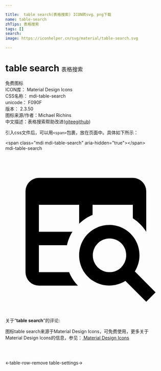 ```yaml
---

title:  table search(表格搜索) ICON转svg、png下载
name: table-search
zhTips: 表格搜索
tags: []
search: 
image: https://iconhelper.cn/svg/material/table-search.svg

---
```


# table search  <small style="font-size: 60%;font-weight: 100">表格搜索</small>


<div class="detail-page">
<p>
<span><span class="badge-success badge">免费图标</span> </span>
<br/>
<span>
ICON库：
<span class="badge-secondary badge">Material Design Icons</span> 
</span>
<br/>
<span>
CSS名称：
<span class="badge-secondary badge">mdi-table-search</span> 
</span>
<br/>
<span>
unicode：
<span class="badge-secondary badge">F090F</span> 
<copy-btn content='F090F' btn-title=""></copy-btn>
<copy-btn :content='String.fromCodePoint(parseInt("F090F", 16))' btn-title="复制U"></copy-btn>
</span>
<br/>
<span>
版本：
<span class="badge-secondary badge">2.3.50</span> 
</span>
<br/>
<span>图标来源/作者：<span class="badge-light badge">Michael Richins</span></span> 
<br/>
<span class="zh-detail">中文描述：<span class="badge-primary badge">表格搜索</span><span class="help-link"><span>帮助改进</span>(<a href="https://gitee.com/liuwave/icon-helper/edit/master/json/material/table-search.json" target="_blank" rel="noopener noreferrer">gitee</a><a href="https://github.com/liuwave/icon-helper/edit/master/json/material/table-search.json" target="_blank" rel="noopener noreferrer">github</a></span>)</span><br/>
</p>
</div>
<div class="alert alert-dark">
  <i class="mdi mdi-table-search mdi-48px"></i>
  <i class="mdi mdi-table-search mdi-36px"></i>
  <i class="mdi mdi-table-search mdi-24px"></i>
  <i class="mdi mdi-table-search mdi-18px"></i>
</div>
<div>
  <p>引入css文件后，可以用<code>&lt;span&gt;</code>包裹，放在页面中。具体如下所示：    
  </p>
  <div class="alert alert-primary" style="font-size: 14px">
    &lt;span class="mdi mdi-table-search" aria-hidden="true"&gt;&lt;/span&gt;
    <copy-btn content='<span class="mdi mdi-table-search" aria-hidden="true"></span>'></copy-btn>
  </div>
  <div class="alert alert-secondary">
    <i class="mdi mdi-table-search"
    style="font-size: 24px"
    aria-hidden="true"></i> mdi-table-search
    <copy-btn content="mdi-table-search" btn-title="复制图标名称"></copy-btn>
  </div>
</div>
<div id="svg" class="svg-wrap">
<svg xmlns="http://www.w3.org/2000/svg" viewBox="0 0 24 24"><path d="M19.3,17.89C20.62,15.79 20,13 17.89,11.68C15.79,10.36 13,11 11.68,13.09C10.36,15.2 11,18 13.09,19.3C14.56,20.22 16.42,20.22 17.89,19.3L21,22.39L22.39,21L19.3,17.89M17.3,17.27C16.32,18.25 14.74,18.24 13.76,17.27C12.79,16.29 12.79,14.71 13.77,13.73C14.74,12.76 16.32,12.76 17.3,13.73C18.26,14.72 18.25,16.3 17.27,17.27H17.3M19,4H5A2,2 0 0,0 3,6V18A2,2 0 0,0 5,20H10.81C10.25,19.42 9.8,18.74 9.5,18H5V14H9.18C9.34,13.29 9.61,12.61 10,12H5V8H11V10.81C11.58,10.25 12.26,9.8 13,9.5V8H19V10C19.4,10.25 19.77,10.55 20.1,10.88C20.44,11.22 20.74,11.59 21,12V6A2,2 0 0,0 19,4Z" /></svg>
</div>
<detail full-name='mdi-table-search'></detail>
<div class="icon-detail__container">
<p>关于“<b>table search</b>”的评论:</p>
</div>
<Vssue title="关于“table search”的评论" />    
<div><p>图标table search来源于Material Design Icons，可免费使用，更多关于 Material Design Icons的信息，参见：<a target="_blank" href="https://iconhelper.cn/material.html"> Material Design Icons</a>
</p></div>

<div style="padding:2rem 0 " class="page-nav"><p class="inner"><span class="prev">←<router-link to="/icon/table-row-remove.html">table-row-remove</router-link></span> <span class="next"><router-link to="/icon/table-settings.html">table-settings</router-link>→</span></p></div>

